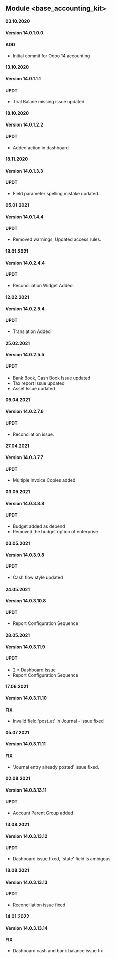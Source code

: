 ## Module <base_accounting_kit>

#### 03.10.2020
#### Version 14.0.1.0.0
#### ADD
- Initial commit for Odoo 14 accounting

#### 13.10.2020
#### Version 14.0.1.1.1
#### UPDT
- Trial Balane missing issue updated

#### 18.10.2020
#### Version 14.0.1.2.2
#### UPDT
- Added action in dashboard

#### 18.11.2020
#### Version 14.0.1.3.3
#### UPDT
- Field parameter spelling mistake updated.

#### 05.01.2021
#### Version 14.0.1.4.4
#### UPDT
- Removed warnings, Updated access rules.

#### 18.01.2021
#### Version 14.0.2.4.4
#### UPDT
- Reconciliation Widget Added.

#### 12.02.2021
#### Version 14.0.2.5.4
#### UPDT
- Translation Added

#### 25.02.2021
#### Version 14.0.2.5.5
#### UPDT
- Bank Book, Cash Book Issue updated
- Tax report Issue updated
- Asset Issue updated


#### 05.04.2021
#### Version 14.0.2.7.6
#### UPDT
- Reconcilation issue.

#### 27.04.2021
#### Version 14.0.3.7.7
#### UPDT
- Multiple Invoice Copies added.

#### 03.05.2021
#### Version 14.0.3.8.8
#### UPDT
- Budget added as depend
- Removed the budget option of enterprise


#### 03.05.2021
#### Version 14.0.3.9.8
#### UPDT
- Cash flow style updated

#### 24.05.2021
#### Version 14.0.3.10.8
#### UPDT
- Report Configuration Sequence

#### 28.05.2021
#### Version 14.0.3.11.9
#### UPDT
- 2 * Dashboard Issue
- Report Configuration Sequence

#### 17.06.2021
#### Version 14.0.3.11.10
#### FIX
- Invalid field 'post_at' in Journal - issue fixed

#### 05.07.2021
#### Version 14.0.3.11.11
#### FIX
- 'Journal entry already posted' issue fixed.

#### 02.08.2021
#### Version 14.0.3.13.11
#### UPDT
- Account Parent Group added

#### 13.08.2021
#### Version 14.0.3.13.12
#### UPDT
- Dashboard issue fixed, 'state' field is ambigous

#### 18.08.2021
#### Version 14.0.3.13.13
#### UPDT
- Reconciliation issue fixed

#### 14.01.2022
#### Version 14.0.3.13.14
#### FIX
- Dashboard cash and bank balance issue fix